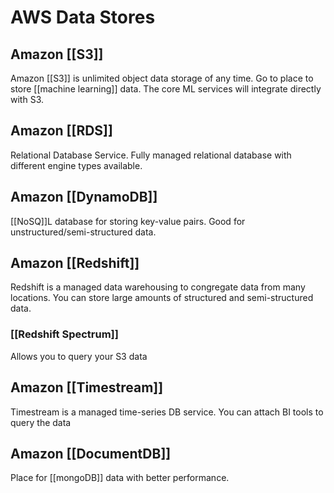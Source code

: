 # AWS Data Stores
## Amazon [[S3]]
Amazon [[S3]] is unlimited object data storage of any time. Go to place to store [[machine learning]] data. The core ML services will integrate directly with S3.

## Amazon [[RDS]]
Relational Database Service. Fully managed relational database with different engine types available.

## Amazon [[DynamoDB]]
[[NoSQ]]L database for storing key-value pairs. Good for unstructured/semi-structured data.

## Amazon [[Redshift]]
Redshift is a managed data warehousing to congregate data from many locations. You can store large amounts of structured and semi-structured data.

### [[Redshift Spectrum]]
Allows you to query your S3 data

## Amazon [[Timestream]]
Timestream is a managed time-series DB service. You can attach BI tools to query the data

## Amazon [[DocumentDB]]
Place for [[mongoDB]] data with better performance.